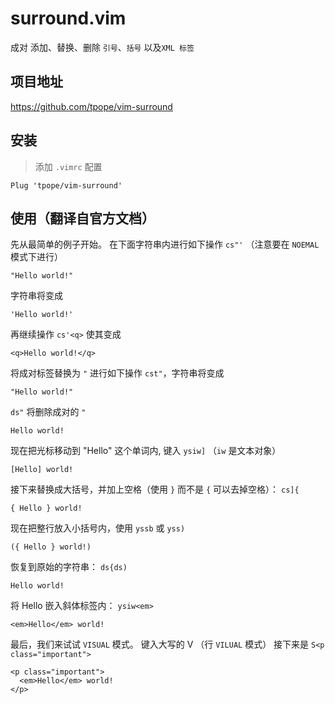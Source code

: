 # surround.vim

成对 添加、替换、删除 `引号`、`括号` 以及`XML 标签`

## 项目地址

https://github.com/tpope/vim-surround

## 安装

> 添加 `.vimrc` 配置

```vim
Plug 'tpope/vim-surround'
```

## 使用（翻译自官方文档）

先从最简单的例子开始。 在下面字符串内进行如下操作 `cs"'` （注意要在 `NOEMAL` 模式下进行）

    "Hello world!"

字符串将变成

    'Hello world!'

再继续操作 `cs'<q>` 使其变成

    <q>Hello world!</q>

将成对标签替换为 `"` 进行如下操作 `cst"`，字符串将变成

    "Hello world!"

`ds"` 将删除成对的 `"`

    Hello world!

现在把光标移动到 "Hello" 这个单词内, 键入 `ysiw]` （`iw` 是文本对象）

    [Hello] world!

接下来替换成大括号，并加上空格（使用 `}` 而不是 `{` 可以去掉空格）： `cs]{`

    { Hello } world!

现在把整行放入小括号内，使用 `yssb` 或 `yss)`

    ({ Hello } world!)

恢复到原始的字符串： `ds{ds)`

    Hello world!

将 Hello 嵌入斜体标签内： `ysiw<em>`

    <em>Hello</em> world!

最后，我们来试试 `VISUAL` 模式。 键入大写的 V （行 `VILUAL` 模式） 接下来是
`S<p class="important">`

    <p class="important">
      <em>Hello</em> world!
    </p>
